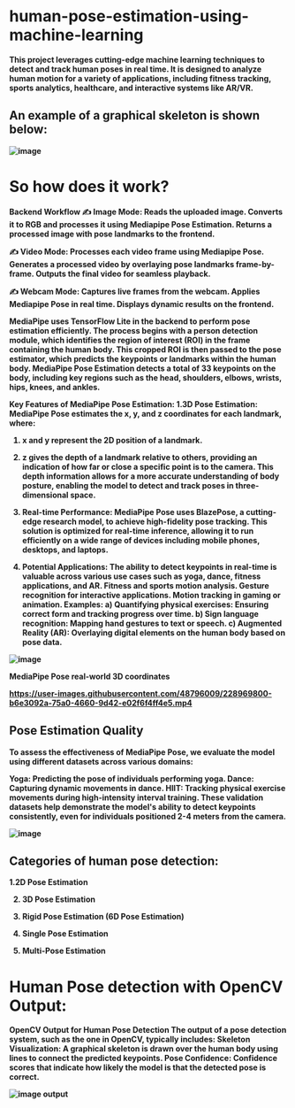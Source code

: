 # human-pose-estimation-using-machine-learning
<b> This project leverages cutting-edge machine learning techniques to detect and track human poses in real time. It is designed to analyze human motion for a variety of applications, including fitness tracking, sports analytics, healthcare, and interactive systems like AR/VR.

## An example of a graphical skeleton is shown below:

![image](https://miro.medium.com/v2/resize:fit:1100/format:webp/1*JUXSz1Vy5S7OiIz26DPgew.png)

# So how does it work?
<b> Backend Workflow
✍ Image Mode:
Reads the uploaded image.
Converts it to RGB and processes it using Mediapipe Pose Estimation.
Returns a processed image with pose landmarks to the frontend.

<b>✍ Video Mode:
Processes each video frame using Mediapipe Pose.
Generates a processed video by overlaying pose landmarks frame-by-frame.
Outputs the final video for seamless playback.

<b>✍ Webcam Mode:
Captures live frames from the webcam.
Applies Mediapipe Pose in real time.
Displays dynamic results on the frontend.

<b>MediaPipe uses TensorFlow Lite in the backend to perform pose estimation efficiently. The process begins with a person detection module, which identifies the region of interest (ROI) in the frame containing the human body. This cropped ROI is then passed to the pose estimator, which predicts the keypoints or landmarks within the human body. MediaPipe Pose Estimation detects a total of 33 keypoints on the body, including key regions such as the head, shoulders, elbows, wrists, hips, knees, and ankles.

<b>Key Features of MediaPipe Pose Estimation:
<b>1.3D Pose Estimation: MediaPipe Pose estimates the x, y, and z coordinates for each landmark, where:

1. x and y represent the 2D position of a landmark.
2. z gives the depth of a landmark relative to others, providing an indication of how far or close a specific point is to the camera.
This depth information allows for a more accurate understanding of body posture, enabling the model to detect and track poses in three-dimensional space.

2. Real-time Performance: MediaPipe Pose uses BlazePose, a cutting-edge research model, to achieve high-fidelity pose tracking. This solution is optimized for real-time inference, allowing it to run efficiently on a wide range of devices including mobile phones, desktops, and laptops.

3. Potential Applications: The ability to detect keypoints in real-time is valuable across various use cases such as yoga, dance, fitness applications, and AR.
Fitness and sports motion analysis.
Gesture recognition for interactive applications.
Motion tracking in gaming or animation.
Examples:
a) Quantifying physical exercises: Ensuring correct form and tracking progress over time.
b) Sign language recognition: Mapping hand gestures to text or speech.
c) Augmented Reality (AR): Overlaying digital elements on the human body based on pose data.

![image](https://user-images.githubusercontent.com/48796009/228968898-73de4945-1957-4656-a17a-c4180c49dbe7.png)


 MediaPipe Pose real-world 3D coordinates

https://user-images.githubusercontent.com/48796009/228969800-b6e3092a-75a0-4660-9d42-e02f6f4ff4e5.mp4



## Pose Estimation Quality

To assess the effectiveness of MediaPipe Pose, we evaluate the model using different datasets across various domains:

Yoga: Predicting the pose of individuals performing yoga.
Dance: Capturing dynamic movements in dance.
HIIT: Tracking physical exercise movements during high-intensity interval training.
These validation datasets help demonstrate the model's ability to detect keypoints consistently, even for individuals positioned 2-4 meters from the camera.

![image](https://user-images.githubusercontent.com/48796009/228968792-c3da1cd4-7b18-4d57-ab2c-482825deccd6.png)


## Categories of human pose detection:


1.2D Pose Estimation

2. 3D Pose Estimation

3. Rigid Pose Estimation (6D Pose Estimation)

4. Single Pose Estimation
   
5. Multi-Pose Estimation
# Human Pose detection with OpenCV Output:
OpenCV Output for Human Pose Detection
The output of a pose detection system, such as the one in OpenCV, typically includes:
Skeleton Visualization: A graphical skeleton is drawn over the human body using lines to connect the predicted keypoints.
Pose Confidence: Confidence scores that indicate how likely the model is that the detected pose is correct.


![image output](https://github.com/user-attachments/assets/b0a0bbaf-468d-4e1b-93ee-b1c9917c4da4)
